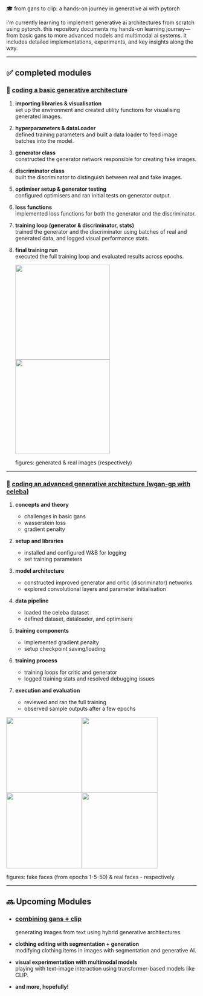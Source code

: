 🎓 from gans to clip: a hands-on journey in generative ai with pytorch

i'm currently learning to implement generative ai architectures from scratch using pytorch. this repository documents my hands-on learning journey—from basic gans to more advanced models and multimodal ai systems. it includes detailed implementations, experiments, and key insights along the way.

---

## ✅ completed modules

### 🧱 [coding a basic generative architecture](basic_gan.ipynb)
1. **importing libraries & visualisation**  
   set up the environment and created utility functions for visualising generated images.

2. **hyperparameters & dataLoader**  
   defined training parameters and built a data loader to feed image batches into the model.

3. **generator class**  
   constructed the generator network responsible for creating fake images.

4. **discriminator class**  
   built the discriminator to distinguish between real and fake images.

5. **optimiser setup & generator testing**  
   configured optimisers and ran initial tests on generator output.

6. **loss functions**  
   implemented loss functions for both the generator and the discriminator.

7. **training loop (generator & discriminator, stats)**  
   trained the generator and the discriminator using batches of real and generated data, and logged visual performance stats.
   
8. **final training run**  
   executed the full training loop and evaluated results across epochs.
   

   <img src="https://github.com/user-attachments/assets/0c6f3f6d-4290-4fc9-b3bf-a7d9c892fffb" width="250"/><img src="https://github.com/user-attachments/assets/8024ae65-ae0a-4a6d-a69a-d08e88058818" width="250"/>
   
   figures: generated & real images (respectively)
   
---

### 🚀 [coding an advanced generative architecture (wgan-gp with celeba)](advanced_gan.ipynb)

1. **concepts and theory**  
   - challenges in basic gans  
   - wasserstein loss  
   - gradient penalty  

2. **setup and libraries**  
   - installed and configured W&B for logging  
   - set training parameters  

3. **model architecture**  
   - constructed improved generator and critic (discriminator) networks  
   - explored convolutional layers and parameter initialisation  

4. **data pipeline**  
   - loaded the celeba dataset  
   - defined dataset, dataloader, and optimisers  

5. **training components**  
   - implemented gradient penalty  
   - setup checkpoint saving/loading  

6. **training process**  
   - training loops for critic and generator  
   - logged training stats and resolved debugging issues  

7. **execution and evaluation**  
   - reviewed and ran the full training  
   - observed sample outputs after a few epochs

<img src="https://github.com/user-attachments/assets/b87961d8-2f8c-4df7-890d-7e1c2c422aeb" width="200"/><img src="https://github.com/user-attachments/assets/1f883913-3f49-414d-a4e8-9f409ab91d83" width="200"/><img src="https://github.com/user-attachments/assets/7dabbb2c-a4c4-4582-b9e8-c7111263a12c" width="200"/><img src="https://github.com/user-attachments/assets/9e00a9d6-d99b-4e3e-81ee-60d9449cee8a" width="200"/>

figures: fake faces (from epochs 1-5-50)  & real faces - respectively.

---

## 🔜 Upcoming Modules

- ### [combining gans + clip](clip+vqgan.ipynb)  
  generating images from text using hybrid generative architectures.

- **clothing editing with segmentation + generation**  
  modifying clothing items in images with segmentation and generative AI.

- **visual experimentation with multimodal models**  
  playing with text-image interaction using transformer-based models like CLIP.

- **and more, hopefully!**

